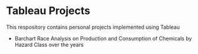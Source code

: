 # Tableau Projects
This respository contains personal projects implemented using Tableau
* Barchart Race Analysis on Production and Consumption of Chemicals by Hazard Class over the years
